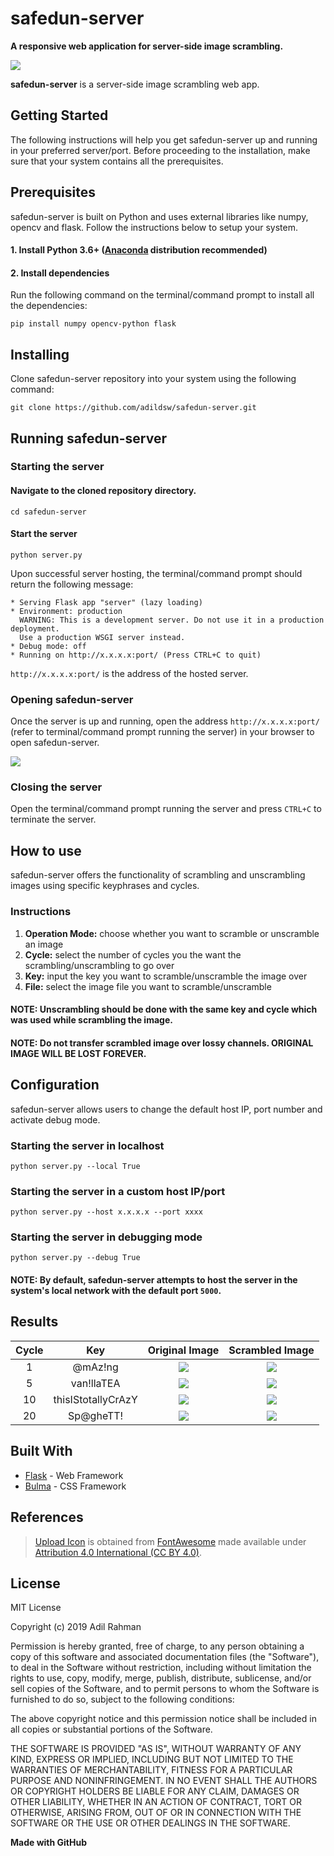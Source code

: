 # safedun-server
**A responsive web application for server-side image scrambling.**

<img align='center' src='https://github.com/adildsw/safedun-server/blob/master/assets/logo.png' />

<b>safedun-server</b> is a server-side image scrambling web app.

## Getting Started
The following instructions will help you get safedun-server up and running in your preferred server/port. Before proceeding to the installation, make sure that your system contains all the prerequisites.

## Prerequisites
safedun-server is built on Python and uses external libraries like numpy, opencv and flask. Follow the instructions below to setup your system.

#### 1. Install Python 3.6+ ([Anaconda](https://www.anaconda.com/download/) distribution recommended)
#### 2. Install dependencies
Run the following command on the terminal/command prompt to install all the dependencies:
```
pip install numpy opencv-python flask
```

## Installing
Clone safedun-server repository into your system using the following command:
```
git clone https://github.com/adildsw/safedun-server.git
```

## Running safedun-server
### Starting the server
#### Navigate to the cloned repository directory.
```
cd safedun-server
```
#### Start the server
```
python server.py
```
Upon successful server hosting, the terminal/command prompt should return the following message:
```
* Serving Flask app "server" (lazy loading)
* Environment: production
  WARNING: This is a development server. Do not use it in a production deployment.
  Use a production WSGI server instead.
* Debug mode: off
* Running on http://x.x.x.x:port/ (Press CTRL+C to quit)
```
```http://x.x.x.x:port/``` is the address of the hosted server.

### Opening safedun-server
Once the server is up and running, open the address ```http://x.x.x.x:port/``` (refer to terminal/command prompt running the server) in your browser to open safedun-server.

<img src='https://github.com/adildsw/safedun-server/blob/master/assets/screen.png' />

### Closing the server
Open the terminal/command prompt running the server and press ```CTRL+C``` to terminate the server.

## How to use
safedun-server offers the functionality of scrambling and unscrambling images using specific keyphrases and cycles.
### Instructions
1. <b>Operation Mode:</b> choose whether you want to scramble or unscramble an image
2. <b>Cycle:</b> select the number of cycles you the want the scrambling/unscrambling to go over
3. <b>Key:</b> input the key you want to scramble/unscramble the image over
4. <b>File:</b> select the image file you want to scramble/unscramble

#### NOTE: Unscrambling should be done with the same key and cycle which was used while scrambling the image.
#### NOTE: Do not transfer scrambled image over lossy channels. ORIGINAL IMAGE WILL BE LOST FOREVER.

## Configuration
safedun-server allows users to change the default host IP, port number and activate debug mode.

### Starting the server in localhost
```
python server.py --local True
```

### Starting the server in a custom host IP/port
```
python server.py --host x.x.x.x --port xxxx
```

### Starting the server in debugging mode
```
python server.py --debug True
```

#### NOTE: By default, safedun-server attempts to host the server in the system's local network with the default port ```5000```.

## Results

  Cycle                    |  Key                      |  Original Image           |  Scrambled Image
:-------------------------:|:-------------------------:|:-------------------------:|:-------------------------:
1  |  @mAz!ng  |  ![](https://github.com/adildsw/safedun-server/blob/master/assets/1_@mAz!ng_input.png)  |  ![](https://github.com/adildsw/safedun-server/blob/master/assets/1_@mAz!ng_output.png)
5  |  van!llaTEA  |  ![](https://github.com/adildsw/safedun-server/blob/master/assets/5_van!llaTEA_input.png)  |  ![](https://github.com/adildsw/safedun-server/blob/master/assets/5_van!llaTEA_output.png)
10  |  thisIStotallyCrAzY  |  ![](https://github.com/adildsw/safedun-server/blob/master/assets/10_thisIStotallyCrAzY_input.png)  |  ![](https://github.com/adildsw/safedun-server/blob/master/assets/10_thisIStotallyCrAzY_output.png)
20  |  Sp@gheTT!  |  ![](https://github.com/adildsw/safedun-server/blob/master/assets/20_Sp@gheTT!_input.png)  |  ![](https://github.com/adildsw/safedun-server/blob/master/assets/20_Sp@gheTT!_output.png)

## Built With
* [Flask](https://palletsprojects.com/p/flask/) - Web Framework
* [Bulma](https://bulma.io) - CSS Framework

## References
>[Upload Icon](https://github.com/adildsw/safedun-server/blob/master/static/assets/upload.png) is obtained from [FontAwesome](https://fontawesome.com) made available under [Attribution 4.0 International (CC BY 4.0)](https://creativecommons.org/licenses/by/4.0/legalcode).

## License
MIT License

Copyright (c) 2019 Adil Rahman

Permission is hereby granted, free of charge, to any person obtaining a copy
of this software and associated documentation files (the "Software"), to deal
in the Software without restriction, including without limitation the rights
to use, copy, modify, merge, publish, distribute, sublicense, and/or sell
copies of the Software, and to permit persons to whom the Software is
furnished to do so, subject to the following conditions:

The above copyright notice and this permission notice shall be included in all
copies or substantial portions of the Software.

THE SOFTWARE IS PROVIDED "AS IS", WITHOUT WARRANTY OF ANY KIND, EXPRESS OR
IMPLIED, INCLUDING BUT NOT LIMITED TO THE WARRANTIES OF MERCHANTABILITY,
FITNESS FOR A PARTICULAR PURPOSE AND NONINFRINGEMENT. IN NO EVENT SHALL THE
AUTHORS OR COPYRIGHT HOLDERS BE LIABLE FOR ANY CLAIM, DAMAGES OR OTHER
LIABILITY, WHETHER IN AN ACTION OF CONTRACT, TORT OR OTHERWISE, ARISING FROM,
OUT OF OR IN CONNECTION WITH THE SOFTWARE OR THE USE OR OTHER DEALINGS IN THE
SOFTWARE.

**Made with GitHub**
